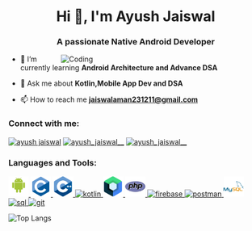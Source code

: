 <h1 align="center">Hi 👋, I'm Ayush Jaiswal</h1>
<h3 align="center">A passionate Native Android Developer </h3>
<img align="right" alt="Coding" width="400" src="https://cdn.dribbble.com/users/1162077/screenshots/3848914/programmer.gif">

- 🌱 I’m currently learning **Android Architecture and Advance DSA**

- 💬 Ask me about **Kotlin,Mobile App Dev and DSA**

- 📫 How to reach me **jaiswalaman231211@gmail.com**

<h3 align="left">Connect with me:</h3>
<p align="left">
<a href="https://linkedin.com/in/Ayush jaiswal" target="blank"><img align="center" src="https://raw.githubusercontent.com/rahuldkjain/github-profile-readme-generator/master/src/images/icons/Social/linked-in-alt.svg" alt="ayush jaiswal" height="30" width="40" /></a>
  <a href="https://twitter.com/Ayushj045" target="blank"><img align="center" src="https://raw.githubusercontent.com/rahuldkjain/github-profile-readme-generator/master/src/images/icons/Social/twitter.svg" alt="ayush_jaiswal__" height="30" width="40" /></a>
   <a href="https://leetcode.com/u/Ayush__045" target="blank"><img align="center" src="https://raw.githubusercontent.com/rahuldkjain/github-profile-readme-generator/master/src/images/icons/Social/leet-code.svg" alt="ayush_jaiswal__" height="30" width="40" /></a>
</p>

<h3 align="left">Languages and Tools:</h3>
<p align="left"> 
  <!-- Android -->
  <a href="https://developer.android.com" target="_blank" rel="noreferrer"> 
    <img src="https://raw.githubusercontent.com/devicons/devicon/master/icons/android/android-original-wordmark.svg" alt="android" width="40" height="40"/> 
  </a>
  
  <!-- C -->
  <a href="https://www.cprogramming.com/" target="_blank" rel="noreferrer"> 
    <img src="https://raw.githubusercontent.com/devicons/devicon/master/icons/c/c-original.svg" alt="C" width="40" height="40"/> 
  </a>
  
  <!-- C++ -->
  <a href="https://www.cppprogramming.com/" target="_blank" rel="noreferrer"> 
    <img src="https://raw.githubusercontent.com/devicons/devicon/master/icons/cplusplus/cplusplus-original.svg" alt="C++" width="40" height="40"/> 
  </a>

  <!-- Kotlin -->
  <a href="https://kotlinlang.org" target="_blank" rel="noreferrer"> 
    <img src="https://www.vectorlogo.zone/logos/kotlinlang/kotlinlang-icon.svg" alt="kotlin" width="40" height="40"/> 
  </a>
  
  <!-- Jetpack Compose -->
  <a href="https://developer.android.com/jetpack/compose" target="_blank" rel="noreferrer"> 
    <img src="https://github.com/devicons/devicon/blob/master/icons/jetpackcompose/jetpackcompose-original.svg" width="40" height="40"/> 
  </a>

  <!-- PHP -->
  <a href="https://www.php.net/" target="_blank" rel="noreferrer"> 
    <img src="https://raw.githubusercontent.com/devicons/devicon/master/icons/php/php-original.svg" alt="php" width="40" height="40"/> 
  </a>

  <!-- Firebase -->
  <a href="https://firebase.google.com/" target="_blank" rel="noreferrer"> 
    <img src="https://www.vectorlogo.zone/logos/firebase/firebase-icon.svg" alt="firebase" width="40" height="40"/> 
  </a>

  <!-- Postman -->
  <a href="https://www.postman.com/" target="_blank" rel="noreferrer"> 
    <img src="https://www.vectorlogo.zone/logos/getpostman/getpostman-icon.svg" alt="postman" width="40" height="40"/> 
  </a>

  <!-- MySQL -->
  <a href="https://www.mysql.com/" target="_blank" rel="noreferrer"> 
    <img src="https://raw.githubusercontent.com/devicons/devicon/master/icons/mysql/mysql-original-wordmark.svg" alt="mysql" width="40" height="40"/> 
  </a>

  <!-- SQL -->
  <a href="https://en.wikipedia.org/wiki/SQL" target="_blank" rel="noreferrer"> 
    <img src="https://www.svgrepo.com/show/255832/sql.svg" alt="sql" width="40" height="40"/> 
  </a>

  <!-- Git -->
  <a href="https://git-scm.com/" target="_blank" rel="noreferrer"> 
    <img src="https://www.vectorlogo.zone/logos/git-scm/git-scm-icon.svg" alt="git" width="40" height="40"/> 
  </a>
</p>

![Top Langs](https://github-readme-stats.vercel.app/api/top-langs/?username=Ayushj045&hide_progress=true)




